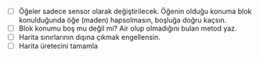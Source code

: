 
- [ ] Öğeler sadece sensor olarak değiştirilecek. Öğenin olduğu konuma blok konulduğunda öğe (maden) hapsolmasın, boşluğa doğru kaçsın.
- [ ] Blok konumu boş mu değil mi? Air olup olmadığını bulan metod yaz.
- [ ] Harita sınırlarının dışına çıkmak engellensin.
- [ ] Harita üretecini tamamla